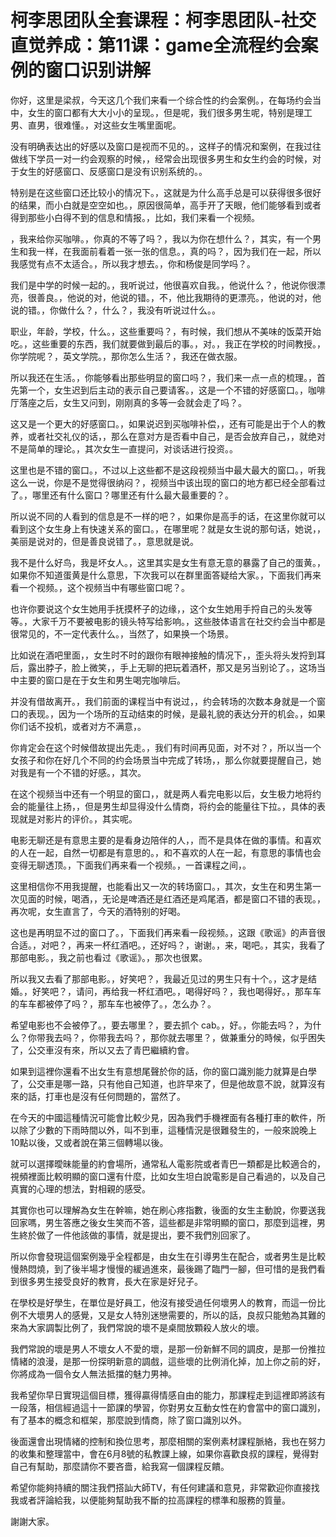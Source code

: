 # 柯李思团队全套课程：柯李思团队-社交直觉养成：第11课：game全流程约会案例的窗口识别讲解

你好，这里是梁叔，今天这几个我们来看一个综合性的约会案例。，在每场约会当中，女生的窗口都有大大小小的呈现。，但是呢，我们很多男生呢，特别是理工男、直男，很难懂。，对这些女生嘴里面呢。

没有明确表达出的好感以及窗口是视而不见的。，这样子的情况和案例，在我过往做线下学员一对一约会观察的时候，，经常会出现很多男生和女生约会的时候，对于女生的好感窗口、反感窗口是没有识别系统的。。

特别是在这些窗口还比较小的情况下。，这就是为什么高手总是可以获得很多很好的结果，而小白就是空空如也。，原因很简单，高手开了天眼，他们能够看到或者得到那些小白得不到的信息和情报。，比如，我们来看一个视频。

，我来给你买咖啡。，你真的不等了吗？，我以为你在想什么？，其实，有一个男生和我一样，在我面前看着一张一张的信息。，真的吗？，因为我们在一起，所以我感觉有点不太适合。，所以我才想去。，你和杨俊是同学吗？。

我们是中学的时候一起的。，我听说过，他很喜欢自我。，他说什么？，他说你很漂亮，很善良。，他说的对，他说的错。，不，他比我期待的更漂亮。，他说的对，他说的错。，你做什么？，什么？，我没有听说过什么。。

职业，年龄，学校，什么。，这些重要吗？，有时候，我们想从不美味的饭菜开始吃。，这些重要的东西，我们就要做到最后的事。，对。，我正在学校的时间教授。，你学院呢？，英文学院。，那你怎么生活？，我还在做衣服。

所以我还在生活。，你能够看出那些明显的窗口吗？，我们来一点一点的梳理。，首先第一个，女生迟到后主动的表示自己要请客。，这是一个不错的好感窗口。，咖啡厅落座之后，女生又问到，刚刚真的多等一会就会走了吗？。

这又是一个更大的好感窗口。，如果说迟到买咖啡补偿，，还有可能是出于个人的教养，或者社交礼仪的话，，那么在意对方是否看中自己，是否会放弃自己，，就绝对不是简单的理论。，其次女生一直提问，对谈话进行投资。。

这里也是不错的窗口。，不过以上这些都不是这段视频当中最大最大的窗口。，听我这么一说，你是不是觉得很纳闷？，视频当中该出现的窗口的地方都已经全部看过了。，哪里还有什么窗口？哪里还有什么最大最重要的？。

所以说不同的人看到的信息是不一样的吧？，如果你是高手的话，在这里你就可以看到这个女生身上有快速关系的窗口。，在哪里呢？就是女生说的那句话，她说，，美丽是说对的，但是善良说错了。，意思就是说。

我不是什么好鸟，我是坏女人。，这里其实是女生有意无意的暴露了自己的蛋黄。，如果你不知道蛋黄是什么意思，下次我可以在群里面答疑给大家。，下面我们再来看一个视频。，这个视频当中有哪些窗口呢？。

也许你要说这个女生她用手抚摸杯子的边缘，，这个女生她用手捋自己的头发等等。，大家千万不要被电影的镜头特写给影响。，这些肢体语言在社交约会当中都是很常见的，不一定代表什么。，当然了，如果换一个场景。

比如说在酒吧里面，，女生时不时的跟你有眼神接触的情况下，，歪头将头发捋到耳后，露出脖子，脸上微笑，，手上无聊的把玩着酒杯，那又是另当别论了。，这场当中主要的窗口是在于女生和男生喝完咖啡后。

并没有借故离开。，我们前面的课程当中有说过，，约会转场的次数本身就是一个窗口的表现。，因为一个场所的互动结束的时候，是最礼貌的表达分开的机会。，如果你们话不投机，或者对方不满意，。

你肯定会在这个时候借故提出先走。，我们有时间再见面，对不对？，所以当一个女孩子和你在好几个不同的约会场景当中完成了转场，，那么你就要提醒自己，她对我是有一个不错的好感。，其次。

在这个视频当中还有一个明显的窗口，，就是两人看完电影以后，女生极力地将约会的能量往上扬，，但是男生却显得没什么情商，将约会的能量往下拉。，具体的表现就是对影片的评价。，其实呢。

电影无聊还是有意思主要的是看身边陪伴的人，，而不是具体在做的事情。和喜欢的人在一起，自然一切都是有意思的。，和不喜欢的人在一起，有意思的事情也会变得无聊透顶。，下面我们再来看一个视频。，一首课程之间，。

这里相信你不用我提醒，也能看出又一次的转场窗口。，其次，女生在和男生第一次见面的时候，喝酒，，无论是啤酒还是红酒还是鸡尾酒，都是窗口不错的表现。，再次呢，女生直言了，今天的酒特别的好喝。

这也是再明显不过的窗口了。，下面我们再来看一段视频。，这跟《歌谣》的声音很合适。，对吧？，再来一杯红酒吧。，还好吗？，谢谢。，来，喝吧。，其实，我看了那部电影。，我之前也看过《歌谣》。，那次也很累。

所以我又去看了那部电影。，好笑吧？，我最近见过的男生只有十个。，这才是结婚。，好笑吧？，请问，再给我一杯红酒吧。，喝得好吗？，我也喝得好。，那车车的车车都被停了吗？，那车车也被停了。，怎么办？。

希望电影也不会被停了。，要去哪里？，要去抓个 cab。，好。，你能去吗？，为什么？你带我去吗？，你带我去吗？，那你就去哪里？，做兼重分的時候，似乎困失了，公交車沒有來，所以又去了青巴繼續約會。

如果到這裡你還看不出女生有意想尾聲於你的話，你的窗口識別能力就算是白學了，公交車是哪一路，只有他自己知道，也許早來了，但是他故意不說，就算沒有來的話，打車也是沒有任何問題的，當然了。

在今天的中國這種情況可能會比較少見，因為我們手機裡面有各種打車的軟件，所以除了少數的下雨時間以外，叫不到車，這種情況是很難發生的，一般來說晚上10點以後，又或者說在第三個轉場以後。

就可以選擇曖昧能量的約會場所，通常私人電影院或者青巴一類都是比較適合的，視頻裡面比較明顯的窗口還有什麼，比如女生坦白說電影是自己看過的，以及自己真實的心理的想法，對相親的感受。

其實你也可以理解為女生在幹嘛，她在刷心疼指數，後面的女生主動說，你要送我回家嗎，男生答應之後女生笑而不答，這些都是非常明顯的窗口，那麼到這裡，男生終於做了一件他該做的事情，就是提出，要不我們別回家了。

所以你會發現這個案例幾乎全程都是，由女生在引導男生在配合，或者男生是比較慢熱悶燒，到了後半場才慢慢的緩過進來，最後踢了臨門一腳，但可惜的是我們看到很多男生接受良好的教育，長大在家是好兒子。

在學校是好學生，在單位是好員工，他沒有接受過任何壞男人的教育，而這一份比例不大壞男人的感覺，又是女人特別迷戀需要的，所以的話，良叔只能勉為其難的來為大家調製比例了，我們常說的壞不是桌間放顆殺人放火的壞。

我們常說的壞是男人不壞女人不愛的壞，是那一份新鮮不同的調皮，是那一份推拉情緒的浪漫，是那一份探明新意的調戲，這些壞的比例消化掉，加上你之前的好，你將成為一個令女人無法抵擋的魅力男神。

我希望你早日實現這個目標，獲得贏得情感自由的能力，那課程走到這裡即將該有一段落，相信經過這十一節課的學習，你對男女互動女性在約會當中的窗口識別，有了基本的概念和框架，那麼說到情商，除了窗口識別以外。

後面還會出現情緒的控制和換位思考，那麼相關的案例素材課程脈絡，我也在努力的收集和整理當中，會在6月8號的私教課上線，如果你喜歡良叔的課程，覺得對自己有幫助，那麼請你不要吝嗇，給我寫一個課程反饋。

希望你能夠持續的關注我們搭訕大師TV，有任何建議和意見，非常歡迎你直接找我或者評論給我，以便能夠幫助我不斷的拉高課程的標準和服務的質量。

謝謝大家。